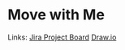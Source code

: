# Move with Me
Links:
[Jira Project Board](https://bellesim.atlassian.net/jira/software/projects/ICT/boards/1)
[Draw.io](https://drive.google.com/file/d/1drLCtK4bo_EIfNhGjwgATMPUvP54XOKO/view?usp=sharing)
